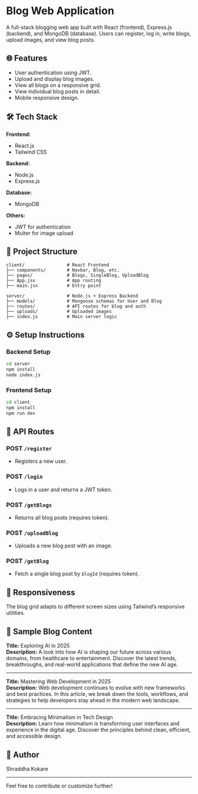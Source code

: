 
# Blog Web Application

A full-stack blogging web app built with React (frontend), Express.js (backend), and MongoDB (database). Users can register, log in, write blogs, upload images, and view blog posts.

## 🌐 Features

- User authentication using JWT.
- Upload and display blog images.
- View all blogs on a responsive grid.
- View individual blog posts in detail.
- Mobile responsive design.

## 🛠️ Tech Stack

**Frontend:**
- React.js
- Tailwind CSS

**Backend:**
- Node.js
- Express.js

**Database:**
- MongoDB

**Others:**
- JWT for authentication
- Multer for image upload

## 📁 Project Structure

```
client/                # React Frontend
├── components/        # Navbar, Blog, etc.
├── pages/             # Blogs, SingleBlog, UploadBlog
├── App.jsx            # App routing
├── main.jsx           # Entry point

server/                # Node.js + Express Backend
├── models/            # Mongoose schemas for User and Blog
├── routes/            # API routes for blog and auth
├── uploads/           # Uploaded images
├── index.js           # Main server logic
```

## ⚙️ Setup Instructions

### Backend Setup

```bash
cd server
npm install
node index.js
```

### Frontend Setup

```bash
cd client
npm install
npm run dev
```

## 🔐 API Routes

### POST `/register`
- Registers a new user.

### POST `/login`
- Logs in a user and returns a JWT token.

### POST `/getBlogs`
- Returns all blog posts (requires token).

### POST `/uploadBlog`
- Uploads a new blog post with an image.

### POST `/getBlog`
- Fetch a single blog post by `blogId` (requires token).

## 📱 Responsiveness

The blog grid adapts to different screen sizes using Tailwind’s responsive utilities.

## 📝 Sample Blog Content

**Title:** Exploring AI in 2025  
**Description:** A look into how AI is shaping our future across various domains, from healthcare to entertainment. Discover the latest trends, breakthroughs, and real-world applications that define the new AI age.

---

**Title:** Mastering Web Development in 2025  
**Description:** Web development continues to evolve with new frameworks and best practices. In this article, we break down the tools, workflows, and strategies to help developers stay ahead in the modern web landscape.

---

**Title:** Embracing Minimalism in Tech Design  
**Description:** Learn how minimalism is transforming user interfaces and experience in the digital age. Discover the principles behind clean, efficient, and accessible design.

## 🙌 Author

Shraddha Kokare

---
Feel free to contribute or customize further!
